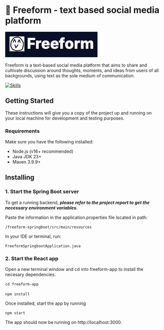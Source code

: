 # 📝 Freeform - text based social media platform

![Freeform logo](./freeform-app/public/Freeform-logo.png)

Freeform is a text-based social media platform that aims to share and cultivate discussion around thoughts, moments, and ideas from users of all backgrounds, using text as the sole medium of communication. 

 [![Skills](https://skillicons.dev/icons?i=nodejs,vite,react,spring,java,js,tailwind, )](https://skillicons.dev)

## Getting Started

These instructions will give you a copy of the project up and running on
your local machine for development and testing purposes.

### Requirements

Make sure you have the following installed:

- Node.js (v16+ recommended)
- Java JDK 23+
- Maven 3.9.9+

## Installing

### 1. Start the Spring Boot server

To get a running backend, ***please refer to the project report to get the necessary 
environment variables.***

Paste the information in the application.properties file located in path:

    /freeform-springboot/src/main/resources

In your IDE or terminal, run:

    FreeformSpringbootApplication.java

### 2. Start the React app

Open a new terminal window and cd into freeform-app to install the necesary dependencies.

    cd freeform-app

    npm install

Once installed, start the app by running

    npm start

The app should now be running on http://localhost:3000.
